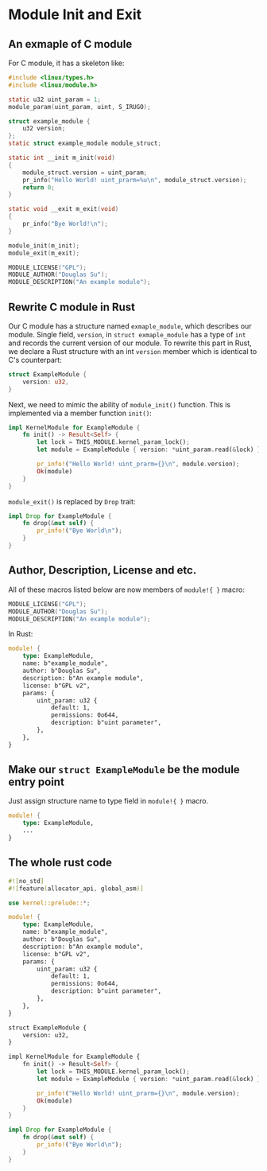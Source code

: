 # Module Init and Exit

## An exmaple of C module

For C module, it has a skeleton like:

```C
#include <linux/types.h>
#include <linux/module.h>

static u32 uint_param = 1;
module_param(uint_param, uint, S_IRUGO);

struct example_module {
    u32 version;
};
static struct example_module module_struct;

static int __init m_init(void)
{
    module_struct.version = uint_param;
    pr_info("Hello World! uint_prarm=%u\n", module_struct.version);
    return 0;
}

static void __exit m_exit(void)
{
    pr_info("Bye World!\n");
}

module_init(m_init);
module_exit(m_exit);

MODULE_LICENSE("GPL");
MODULE_AUTHOR("Douglas Su");
MODULE_DESCRIPTION("An example module");
```

## Rewrite C module in Rust

Our C module has a structure named `exmaple_module`, which describes our module.
Single field, `version`, in `struct exmaple_module` has a type of `int` and
records the current version of our module. To rewrite this part in Rust, we
declare a Rust structure with an int `version` member which is identical to
C's counterpart:

```rust
struct ExampleModule {
    version: u32,
}
```

Next, we need to mimic the ability of `module_init()` function. This is
implemented via a member function `init()`:

```rust
impl KernelModule for ExampleModule {
    fn init() -> Result<Self> {
        let lock = THIS_MODULE.kernel_param_lock();
        let module = ExampleModule { version: *uint_param.read(&lock) };

        pr_info!("Hello World! uint_prarm={}\n", module.version);
        Ok(module)
    }
}
```

`module_exit()` is replaced by `Drop` trait:

```rust
impl Drop for ExampleModule {
    fn drop(&mut self) {
        pr_info!("Bye World\n");
    }
}
```

## Author, Description, License and etc.

All of these macros listed below are now members of `module!{ }` macro:

```c
MODULE_LICENSE("GPL");
MODULE_AUTHOR("Douglas Su");
MODULE_DESCRIPTION("An example module");
```

In Rust:

```rust
module! {
    type: ExampleModule,
    name: b"example_module",
    author: b"Douglas Su",
    description: b"An example module",
    license: b"GPL v2",
    params: {
        uint_param: u32 {
            default: 1,
            permissions: 0o644,
            description: b"uint parameter",
        },
    },
}
```

## Make our `struct ExampleModule` be the module entry point

Just assign structure name to type field in `module!{ }` macro.

```rust
module! {
    type: ExampleModule,
    ...
}
```

## The whole rust code

```rust
#![no_std]
#![feature(allocator_api, global_asm)]

use kernel::prelude::*;

module! {
    type: ExampleModule,
    name: b"example_module",
    author: b"Douglas Su",
    description: b"An example module",
    license: b"GPL v2",
    params: {
        uint_param: u32 {
            default: 1,
            permissions: 0o644,
            description: b"uint parameter",
        },
    },
}

struct ExampleModule {
    version: u32,
}

impl KernelModule for ExampleModule {
    fn init() -> Result<Self> {
        let lock = THIS_MODULE.kernel_param_lock();
        let module = ExampleModule { version: *uint_param.read(&lock) };

        pr_info!("Hello World! uint_prarm={}\n", module.version);
        Ok(module)
    }
}

impl Drop for ExampleModule {
    fn drop(&mut self) {
        pr_info!("Bye World\n");
    }
}
```
